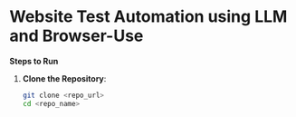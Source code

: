 # Website Test Automation using LLM and Browser-Use

**Steps to Run**
1. **Clone the Repository**:
   ```bash
   git clone <repo_url>
   cd <repo_name>


